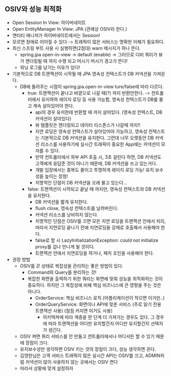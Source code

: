 ## OSIV와 성능 최적화
- Open Session In View: 하이버네이트
- Open EntityManager In View: JPA (관례상 OSIV라 한다.)
- 엔티티 매니저가 하이버네이트에서는 Session!
- 모르면 장애로 이어질 수 있다 -> 트래픽이 많은 서비스는 명확한 이해가 필요하다.
- 최신 스프링 부트 사용 시 실행하면(2점대) warn 메시지가 하나 뜬다.
  - spring.jpa.open-in-view -> default (enable) -> 그러므로 디비 쿼리가 뷰가 렌더링될 때 까지 수행 되고 머시기 머시기 경고가 뜬다!
  - 워닝 로그를 남기는 이유가 있다!
- 기본적으로 DB 트랜잭션이 시작될 때 JPA 영속성 컨텍스트가 DB 커넥션을 가져온다. 
  - DB에 돌려주는 시점이 spring.jpa.open-in-view ture/false에 따라 다르다.
    - true: 트랜잭션이 끝나고 바깥으로 나갈 때(?) 까지 반환안한다. -> 컨트롤러에서 유지하여 레이지 로딩 등 사용 가능함, 영속성 컨텍스트가 DB를 물고 계속 살아있어야 한다.
      - api의 경우 유저한테 반환할 때 까지 살아있다. (영속성 컨텍스트, DB 커넥션이 살아있다)
      - 뷰 템플릿은 렌더링되고 데이터 리스폰스가 나갈때 까지!!
      - 지연 로딩은 영속성 컨텍스트가 살아있어야 가능하고, 영속성 컨텍스트는 기본적으로 DB 커넥션을 유지한다. 그런데 너무 오랫동안 DB 커넥션 리소스를 사용하기에 실시간 트래픽이 중요한 App에는 커넥션이 모자를 수 있다.
      - 만약 컨트롤러에서 외부 API 호출 시, 3초 걸린다 하면, DB 커넥션도 고객에게 응답준 것이 아니기 때문에, DB 커넥션을 쓰고 있는거다.
      - 개발 입장에서는 중복도 줄이고 투명하게 레이지 로딩 가능! 유지 보수성을 높이는 장점!
      - 치명적인 단점이 DB 커넥션을 오래 물고 있는다...
    - false: 트랜잭션이 시작되고 끝날 때 까지만, 영속성 컨텍스트와 DB 커넥션을 유지한다.
      - DB 커넥션을 짧게 유지한다.
      - flush close, 영속성 컨텍스트를 날려버린다.
      - 커넥션 리소스를 낭비하지 않는다.
      - 치명적인 단점은 OSIV를 끄면 모든 지연 로딩을 트랜잭션 안에서 처리, 따라서 지연로딩 끝나기 전에 지연로딩을 강제로 호출해서 사용해야 한다.
      - false로 할 시 LazyInitializationException: could not initialize proxy를 겁나 만나게 될 것이다. 
      - 트랜잭션 안에서 지연로딩을 하거나, 페치 조인을 사용해야 한다.
- 권장 방법
  - OSIV를 끈 상태로 복잡성을 관리하는 좋은 방법이 있다.
    - Command와 Query를 분리하는 것!
    - 복잡한 화면을 출력하기 위한 쿼리는 화면에 맞춰 성능을 최적화하는 것이 중요하다. 하지만 그 복잡성에 비해 핵심 비즈니스에 큰 영향을 주는 것은 아니다.
      - OrderService: 핵심 비즈니스 로직 (어플리케이션이 작으면 이거만..) 
      - OrderQueryService: 화면이나 API에 맞춘 서비스 (주로 읽기 전용 트랜잭션 사용) (점점 커지면 이거도 사용)
        - 아키텍쳐에 따라 계층을 한 단계 더 가져가는 경우도 있다. 그 경우에 따라 트랜잭션을 어디만 유지할건지 어디만 유지할건지 선택지가 생긴다.
  - OSIV 켜면 쿼리 서비스를 안 만들고 컨트롤러에서나 어디서든 할 수 있기 때문에 장점이 크다.
  - 유지보수성만 생각하면 OSIV 키는 것의 장점이 크다, 성능 생각하면 끈다.
  - 김영한님은 고객 서비스 트래픽이 많은 실시간 API는 OSIV를 끄고, ADMIN처럼 커넥션이 많이 사용하지 않는 곳에서는 OSIV 켠다
  - 따라서 상황에 맞게 설정하자
    